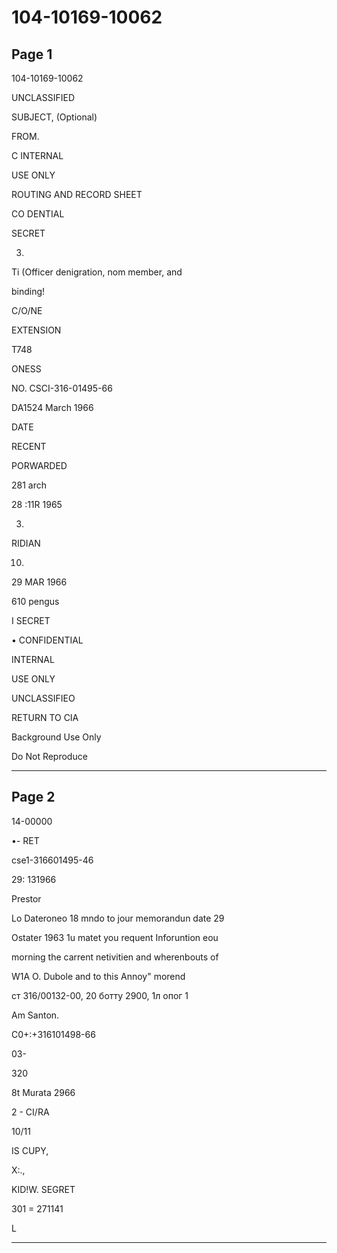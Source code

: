 # 104-10169-10062

## Page 1

104-10169-10062

UNCLASSIFIED

SUBJECT, (Optional)

FROM.

C INTERNAL

USE ONLY

ROUTING AND RECORD SHEET

CO DENTIAL

SECRET

03.

Ti (Officer denigration, nom member, and

binding!

C/O/NE

EXTENSION

T748

ONESS

NO. CSCI-316-01495-66

DA1524 March 1966

DATE

RECENT

PORWARDED

281 arch

28 :11R 1965

3.

RIDIAN

10.

29 MAR 1966

610 pengus

I SECRET

• CONFIDENTIAL

INTERNAL

USE ONLY

UNCLASSIFIEO

RETURN TO CIA

Background Use Only

Do Not Reproduce

---

## Page 2

14-00000

•- RET

cse1-316601495-46

29: 131966

Prestor

Lo Dateroneo 18 mndo to jour memorandun date 29

Ostater 1963 1u matet you requent Inforuntion eou

morning the carrent netivitien and wherenbouts of

W1A O. Dubole and to this Annoy" morend

ст 316/00132-00, 20 ботту 2900, 1л опог 1

Am Santon.

C0+:+316101498-66

03-

320

8t Murata 2966

2 - CI/RA

10/11

IS CUPY,

X:.,

KID!W. SEGRET

301 = 271141

L

---

